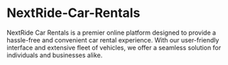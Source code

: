 # NextRide-Car-Rentals
NextRide Car Rentals is a premier online platform designed to provide a hassle-free and convenient car rental experience.                With our user-friendly interface and extensive fleet of vehicles,                 we offer a seamless solution for individuals and businesses alike.
